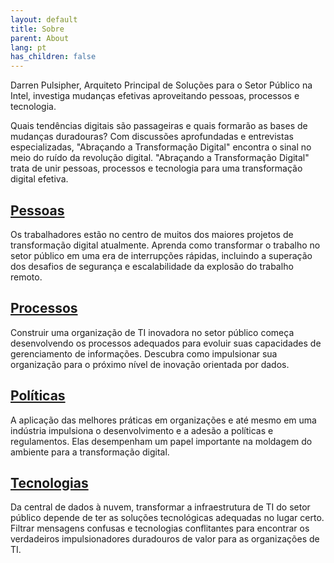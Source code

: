 ```yaml
---
layout: default
title: Sobre
parent: About
lang: pt
has_children: false
---
```


Darren Pulsipher, Arquiteto Principal de Soluções para o Setor Público na Intel, investiga mudanças efetivas aproveitando pessoas, processos e tecnologia.

Quais tendências digitais são passageiras e quais formarão as bases de mudanças duradouras? Com discussões aprofundadas e entrevistas especializadas, "Abraçando a Transformação Digital" encontra o sinal no meio do ruído da revolução digital. "Abraçando a Transformação Digital" trata de unir pessoas, processos e tecnologia para uma transformação digital efetiva.

## [Pessoas](/tags/people)

Os trabalhadores estão no centro de muitos dos maiores projetos de transformação digital atualmente. Aprenda como transformar o trabalho no setor público em uma era de interrupções rápidas, incluindo a superação dos desafios de segurança e escalabilidade da explosão do trabalho remoto.

## [Processos](/tags/process)

Construir uma organização de TI inovadora no setor público começa desenvolvendo os processos adequados para evoluir suas capacidades de gerenciamento de informações. Descubra como impulsionar sua organização para o próximo nível de inovação orientada por dados.

## [Políticas](/tags/policy)

A aplicação das melhores práticas em organizações e até mesmo em uma indústria impulsiona o desenvolvimento e a adesão a políticas e regulamentos. Elas desempenham um papel importante na moldagem do ambiente para a transformação digital.

## [Tecnologias](technology)

Da central de dados à nuvem, transformar a infraestrutura de TI do setor público depende de ter as soluções tecnológicas adequadas no lugar certo. Filtrar mensagens confusas e tecnologias conflitantes para encontrar os verdadeiros impulsionadores duradouros de valor para as organizações de TI.
